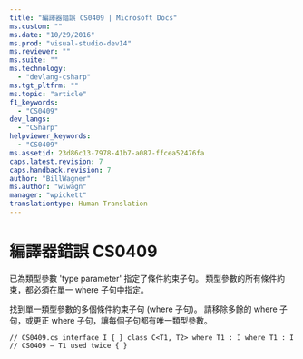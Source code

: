 ```yaml
---
title: "編譯器錯誤 CS0409 | Microsoft Docs"
ms.custom: ""
ms.date: "10/29/2016"
ms.prod: "visual-studio-dev14"
ms.reviewer: ""
ms.suite: ""
ms.technology: 
  - "devlang-csharp"
ms.tgt_pltfrm: ""
ms.topic: "article"
f1_keywords: 
  - "CS0409"
dev_langs: 
  - "CSharp"
helpviewer_keywords: 
  - "CS0409"
ms.assetid: 23d86c13-7978-41b7-a087-ffcea52476fa
caps.latest.revision: 7
caps.handback.revision: 7
author: "BillWagner"
ms.author: "wiwagn"
manager: "wpickett"
translationtype: Human Translation
---
```

# 編譯器錯誤 CS0409
已為類型參數 'type parameter' 指定了條件約束子句。 類型參數的所有條件約束，都必須在單一 where 子句中指定。  
  
 找到單一類型參數的多個條件約束子句 \(where 子句\)。 請移除多餘的 where 子句，或更正 where 子句，讓每個子句都有唯一類型參數。  
  
```  
// CS0409.cs interface I { } class C<T1, T2> where T1 : I where T1 : I  // CS0409 – T1 used twice { }  
```